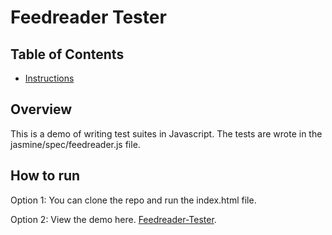 # Feedreader Tester
## Table of Contents

* [Instructions](#Overview)

## Overview
This is a demo of writing test suites in Javascript. The tests are wrote in the jasmine/spec/feedreader.js file.

## How to run
Option 1: You can clone the repo and run the index.html file.

Option 2: View the demo here. [Feedreader-Tester](https://mattperkins.com/Feedreader-Tester/).


